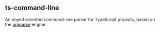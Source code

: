## ts-command-line

An object-oriented command-line parser for TypeScript projects,
based on the [argparse](https://www.npmjs.com/package/argparse)
engine.
